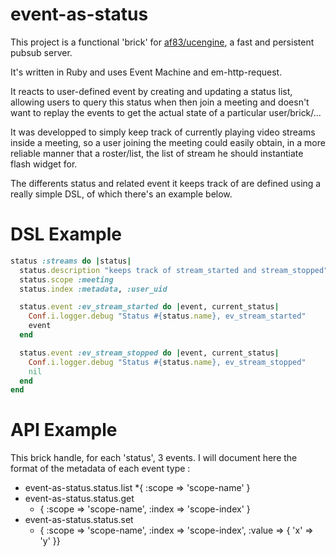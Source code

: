 # event-as-status

This project is a functional 'brick' for [af83/ucengine](https://github.com/af83/ucengine), a fast and persistent pubsub server.

It's written in Ruby and uses Event Machine and em-http-request.

It reacts to user-defined event by creating and updating a status list, allowing users to query this status when then join a meeting and doesn't want to replay the events to get the actual state of a particular user/brick/...

It was developped to simply keep track of currently playing video streams inside a meeting, so a user joining the meeting could easily obtain, in a more reliable manner that a roster/list, the list of stream he should instantiate flash widget for.

The differents status and related event it keeps track of are defined using a really simple DSL, of which there's an example below.

# DSL Example

```ruby
status :streams do |status|
  status.description "keeps track of stream_started and stream_stopped"
  status.scope :meeting
  status.index :metadata, :user_uid

  status.event :ev_stream_started do |event, current_status|
    Conf.i.logger.debug "Status #{status.name}, ev_stream_started"
    event
  end

  status.event :ev_stream_stopped do |event, current_status|
    Conf.i.logger.debug "Status #{status.name}, ev_stream_stopped"
    nil
  end
end
```

# API Example

This brick handle, for each 'status', 3 events. I will document here the format of the
metadata of each event type :
 * event-as-status.status.list
   *{ :scope => 'scope-name' }
 * event-as-status.status.get
   * { :scope => 'scope-name', :index => 'scope-index' }
 * event-as-status.status.set
   * { :scope => 'scope-name', :index => 'scope-index', :value => { 'x' => 'y' }}


